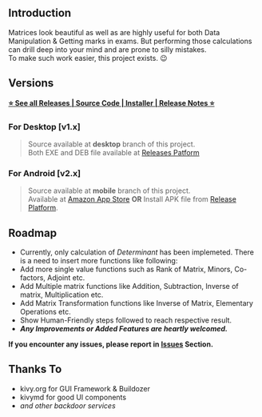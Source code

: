 ## Introduction
Matrices look beautiful as well as are highly useful for both Data Manipulation & Getting marks in exams.
But performing those calculations can drill deep into your mind and are prone to silly mistakes.  
To make such work easier, this project exists. :wink:

## Versions  
[**:star: See all Releases \| Source Code \| Installer \| Release Notes :star:**](https://github.com/dcindia/matrix-calculator/releases)  

### For Desktop [v1.x]
>Source available at **desktop** branch of this project.  
>Both EXE and DEB file available at [Releases Patform](https://github.com/dcindia/matrix-calculator/releases)

### For Android [v2.x]
> Source available at **mobile** branch of this project.  
> Available at [Amazon App Store](https://www.amazon.com/gp/product/B08RCSVDWC/ref=mas_dl)
>**OR**
>Install APK file from [Release Platform](https://github.com/dcindia/matrix-calculator/releases).  


## Roadmap
+ Currently, only calculation of *Determinant* has been implemeted. There is a need to insert more functions like following:
+ Add more single value functions such as Rank of Matrix, Minors, Co-factors, Adjoint etc.  
+ Add Multiple matrix functions like Addition, Subtraction, Inverse of matrix, Multiplication etc.
+ Add Matrix Transformation functions like Inverse of Matrix, Elementary Operations etc.
+ Show Human-Friendly steps followed to reach respective result.
+ **_Any Improvements or Added Features are heartly welcomed._**


**If you encounter any issues, please report in [**Issues**](https://github.com/dcindia/matrix-calculator/issues) Section.**


## Thanks To
  + kivy.org for GUI Framework & Buildozer
  + kivymd for good UI components
  + *and other backdoor services*

